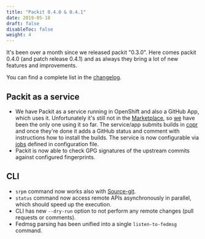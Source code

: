 ```yaml
---
title: "Packit 0.4.0 & 0.4.1"
date: 2019-05-18
draft: false
disableToc: false
weight: 4
---
```


It's been over a month since we released packit "0.3.0". Here comes packit 0.4.0 (and patch release 0.4.1) and as always they bring a lot of new features and improvements.

You can find a complete list in the
[changelog](https://github.com/packit-service/packit/blob/master/CHANGELOG.md#040).

<!--more-->

## Packit as a service

* We have Packit as a service running in OpenShift and also a GitHub App, which uses it.
Unfortunately it's still not in the [Marketplace](https://github.com/marketplace),
so [we](https://github.com/packit-service) have been the only one using it so far.
The service/app submits builds in [copr](https://copr.fedorainfracloud.org/coprs/packit/) and
once they're done it adds a GitHub status and comment with instructions how to install the builds.
The service is now configurable via [jobs](/user-docs/configuration/#packit-service-jobs) defined
in configuration file.
* Packit is now able to check GPG signatures of the upstream commits against configured fingerprints.

## CLI
* `srpm` command now works also with [Source-git](/source-git/).
* `status` command now access remote APIs asynchronously in parallel, which should speed up
the execution.
* CLI has new `--dry-run` option to not perform any remote changes (pull requests or comments).
* Fedmsg parsing has been unified into a single `listen-to-fedmsg` command.

